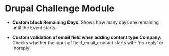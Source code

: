 
# Drupal Challenge Module

 
- **Custom block Remaining Days:**
Shows how many days are remaining until the Event starts. 

- **Custom validation of email field when adding content type Company:**
Checks whether the input of field_email_contact starts with 'no-reply' or 'noreply'.
